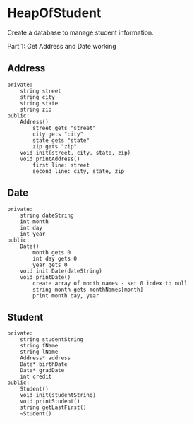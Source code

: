 # HeapOfStudent
Create a database to manage student information.

Part 1: Get Address and Date working

## Address
```
private:
	string street
	string city
	string state
	string zip
public:
	Address()
		street gets "street"
		city gets "city"
		state gets "state"
		zip gets "zip"
	void init(street, city, state, zip)
	void printAddress()
		first line: street
		second line: city, state, zip
```

## Date
```
private:
	string dateString
	int month
	int day
	int year
public:
	Date()
		month gets 0
		int day gets 0
		year gets 0
	void init Date(dateString)
	void printDate()
		create array of month names - set 0 index to null
		string month gets monthNames[month]
		print month day, year
```

## Student
```
private:
	string studentString
	string fName
	string lName
	Address* address
	Date* birthDate
	Date* gradDate
	int credit
public:
	Student()
	void init(studentString)
	void printStudent()
	string getLastFirst()
	~Student()
```
